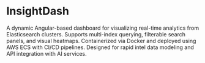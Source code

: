 # InsightDash
A dynamic Angular-based dashboard for visualizing real-time analytics from Elasticsearch clusters. Supports multi-index querying, filterable search panels, and visual heatmaps. Containerized via Docker and deployed using AWS ECS with CI/CD pipelines. Designed for rapid intel data modeling and API integration with AI services.
